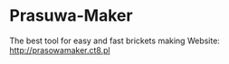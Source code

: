 # Prasuwa-Maker
The best tool for easy and fast brickets making
Website: http://prasowamaker.ct8.pl
